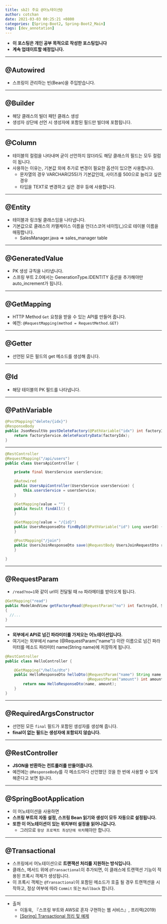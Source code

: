 ```yaml
---
title: sb2) 주요 @어노테이션@
author: cotchan 
date: 2021-03-03 00:25:21 +0800 
categories: [Spring-Boot2, Spring-Boot2_Main]
tags: [dev_annotation] 
---
```


+ **이 포스팅은 개인 공부 목적으로 작성한 포스팅입니다**
+ **계속 업데이트할 예정입니다.**

---

## @Autowired

+ 스프링이 관리하는 빈(Bean)을 주입받습니다.

---

## @Builder

+ 해당 클래스의 빌더 패턴 클래스 생성
+ 생성자 상단에 선언 시 생성자에 포함된 필드만 빌더에 포함됩니다.

---

## @Column

+ 테이블의 컬럼을 나타내며 굳이 선언하지 않더라도 해당 클래스의 필드는 모두 컬럼이 됩니다.
+ 사용하는 이유는, 기본값 외에 추가로 변경이 필요한 옵션이 있으면 사용합니다.
  + 문자열의 경우 VARCHAR(255)가 기본값인데, 사이즈를 500으로 늘리고 싶은 경우
  + 타입을 TEXT로 변경하고 싶은 경우 등에 사용합니다.

---

## @Entity

+ 테이블과 링크될 클래스임을 나타냅니다.
+ 기본값으로 클래스의 카멜케이스 이름을 언더스코어 네이밍(_)으로 테이블 이름을 매핑합니다.
  + SalesManager.java => sales_manager table

---

## @GeneratedValue

+ PK 생성 규칙을 나타냅니다.
+ 스프링 부트 2.0에서는 GenerationType.IDENTITY 옵션을 추가해야만 auto_increment가 됩니다.

---

## @GetMapping

+ HTTP Method `Get` 요청을 받을 수 있는 API를 만들어 줍니다.
+ 예전: `@RequestMapping(method = RequestMethod.GET)`

---

## @Getter

+ 선언된 모든 필드의 get 메소드를 생성해 줍니다.

---

## @Id

+ 해당 테이블의 PK 필드를 나타냅니다.

---

## @PathVariable

```java
@PostMapping("delete/{idx}")
@ResponseBody
public JsonResultVo postDeleteFactory(@PathVariable("idx") int factoryIdx) {
	return factoryService.deleteFacotryData(factoryIdx);
}
```


---

```java
@RestController
@RequestMapping("/api/users")
public class UsersApiController {

    private final UsersService usersService;

    @Autowired
    public UsersApiController(UsersService usersService) {
        this.usersService = usersService;
    }

    @GetMapping(value = "")
    public Result findAll() {
    }

    @GetMapping(value = "/{id}")
    public UsersResponseDto findById(@PathVariable("id") Long userId) {
    }

    @PostMapping("/join")
    public UsersJoinResponseDto save(@RequestBody UsersJoinRequestDto requestDto) {
    }

}
```

---

## @RequestParam

+ `/read?no=1`와 같이 url이 전달될 때 `no` 파라메터를 받아오게 됩니다.

```java
@GetMapping("read")
public ModelAndView getFactoryRead(@RequestParam("no") int factroyId, SearchCriteria criteria) 
{
  //...    
}
```

---

+ **외부에서 API로 넘긴 파라미터를 가져오는 어노테이션입니다.**
+ 여기서는 외부에서 name (@RequestParam("name")) 이란 이름으로 넘긴 파라미터를 메소드 파라미터 name(String name)에 저장하게 됩니다.

```java
@RestController
public class HelloController {

    @GetMapping("/hello/dto")
    public HelloResponseDto helloDto(@RequestParam("name") String name,
                                     @RequestParam("amount") int amount) {
        return new HelloResponseDto(name, amount);
    }
}
```

---

## @RequiredArgsConstructor

+ 선언된 모든 `final` 필드가 포함된 생성자를 생성해 줍니다.
+ **final이 없는 필드는 생성자에 포함되지 않습니다.**

---

## @RestController

+ **JSON을 반환하는 컨트롤러를 만들어줍니다.**
+ 예전에는 `@ResponseBody`를 각 메소드마다 선언했던 것을 한 번에 사용할 수 있게 해준다고 보면 됩니다.

---

## @SpringBootApplication

+ 이 어노테이션을 사용하면
+ **스프링 부트의 자동 설정, 스프링 Bean 읽기와 생성이 모두 자동으로 설정됩니다.**
+ **또한 이 어노테이션이 있는 위치부터 설정을 읽어나갑니다.**
  + 그러므로 `항상 프로젝트 최상단에 위치`해야만 합니다.

---

## @Transactional

+ 스프링에서 어노테이션으로 **트랜잭션 처리를 지원하는 방식입니다.**
+ 클래스, 메서드 위에 `@Transactional`이 추가되면, 이 클래스에 트랜잭션 기능이 적용된 프록시 객체가 생성됩니다.
+ 이 프록시 객체는 `@Transactional`이 포함된 메소드가 호출 될 경우 트랜잭션을 시작하고, 정상 여부에 따라 `Commit` 또는 `Rollback` 합니다.



---

+ 출처
  + 이동욱, 『스프링 부트와 AWS로 혼자 구현하는 웹 서비스』, 프리렉(2019) 
  + [[Spring] Transactional 정리 및 예제](https://goddaehee.tistory.com/167)
